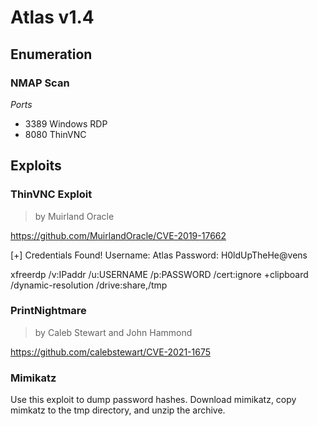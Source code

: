 # Atlas v1.4

## Enumeration

### NMAP Scan 

*Ports* 
* 3389 Windows RDP
* 8080 ThinVNC

## Exploits

### ThinVNC Exploit
> by Muirland Oracle

https://github.com/MuirlandOracle/CVE-2019-17662

[+] Credentials Found!
Username:       Atlas
Password:       H0ldUpTheHe@vens

xfreerdp /v:IPaddr /u:USERNAME /p:PASSWORD /cert:ignore +clipboard /dynamic-resolution /drive:share,/tmp

### PrintNightmare
> by Caleb Stewart and John Hammond

https://github.com/calebstewart/CVE-2021-1675

### Mimikatz

Use this exploit to dump password hashes. Download mimikatz, copy mimkatz to the tmp directory, and unzip the archive.
```bash

```
